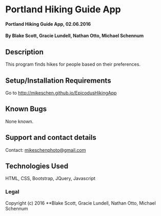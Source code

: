# Portland Hiking Guide App

#### Portland Hiking Guide App, 02.06.2016

#### By Blake Scott, Gracie Lundell, Nathan Otto, Michael Schennum

## Description

This program finds hikes for people based on their preferences.

## Setup/Installation Requirements

Go to http://mikeschen.github.io/EpicodusHikingApp

## Known Bugs

None known.

## Support and contact details

Contact: mikeschenphoto@gmail.com

## Technologies Used
HTML,
CSS,
Bootstrap,
JQuery,
Javascript

### Legal
Copyright (c) 2016 **Blake Scott, Gracie Lundell, Nathan Otto, Michael Schennum
